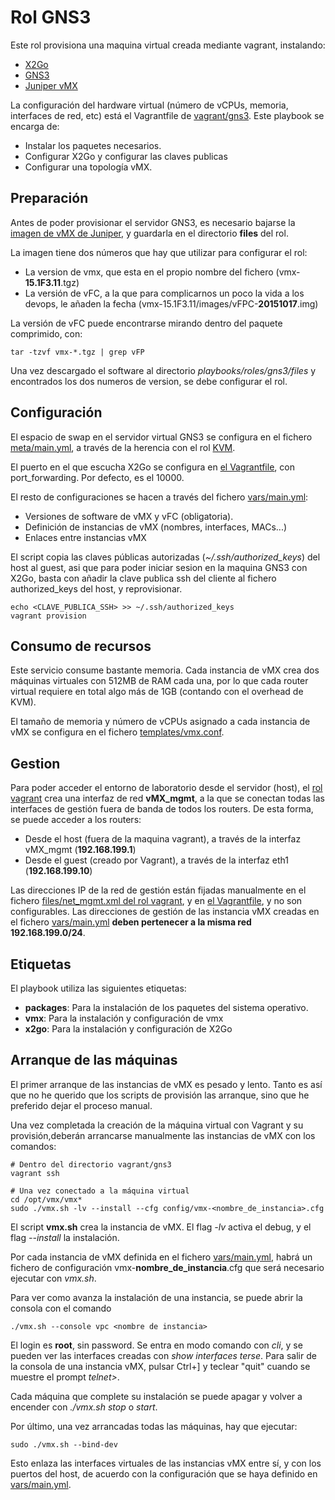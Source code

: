 Rol GNS3
========

Este rol provisiona una maquina virtual creada mediante vagrant, instalando:

  - [X2Go](http://wiki.x2go.org/doku.php)
  - [GNS3](http://www.gns3.com/)
  - [Juniper vMX](http://www.juniper.net/techpubs/en_US/vmx15.1/topics/concept/vmx-overview.html)

La configuración del hardware virtual (número de vCPUs, memoria, interfaces de red, etc) está el Vagrantfile de [vagrant/gns3](../../../vagrant/gns3/README.md). Este playbook se encarga de:

  - Instalar los paquetes necesarios.
  - Configurar X2Go y configurar las claves publicas
  - Configurar una topología vMX.

Preparación
-----------

Antes de poder provisionar el servidor GNS3, es necesario bajarse la [imagen de vMX de Juniper](https://www.juniper.net/support/downloads/?p=vmx#sw), y guardarla en el directorio **files** del rol.

La imagen tiene dos números que hay que utilizar para configurar el rol:

  - La version de vmx, que esta en el propio nombre del fichero (vmx-**15.1F3.11**.tgz)
  - La versión de vFC, a la que para complicarnos un poco la vida a los devops, le añaden la fecha (vmx-15.1F3.11/images/vFPC-**20151017**.img)

La versión de vFC puede encontrarse mirando dentro del paquete comprimido, con:

```
tar -tzvf vmx-*.tgz | grep vFP
```

Una vez descargado el software al directorio *playbooks/roles/gns3/files* y encontrados los dos numeros de version, se debe configurar el rol.

Configuración
-------------

El espacio de swap en el servidor virtual GNS3 se configura en el fichero [meta/main.yml](meta/main.yml), a través de la herencia con el rol [KVM](../kvm/README.md).

El puerto en el que escucha X2Go se configura en [el Vagrantfile](../../../vagrant/gns3/Vagrantfile), con port_forwarding. Por defecto, es el 10000.

El resto de configuraciones se hacen a través del fichero [vars/main.yml](vars/main.yml):

  - Versiones de software de vMX y vFC (obligatoria).
  - Definición de instancias de vMX (nombres, interfaces, MACs...)
  - Enlaces entre instancias vMX

El script copia las claves públicas autorizadas (*~/.ssh/authorized_keys*) del host al guest, asi que para poder iniciar sesion en la maquina GNS3 con X2Go, basta con añadir la clave publica ssh del cliente al fichero authorized_keys del host, y reprovisionar.

```
echo <CLAVE_PUBLICA_SSH> >> ~/.ssh/authorized_keys
vagrant provision
```

Consumo de recursos
-------------------

Este servicio consume bastante memoria. Cada instancia de vMX crea dos máquinas virtuales con 512MB de RAM cada una, por lo que cada router virtual requiere en total algo más de 1GB (contando con el overhead de KVM).

El tamaño de memoria y número de vCPUs asignado a cada instancia de vMX se configura en el fichero [templates/vmx.conf](templates/vmx.conf).

Gestion
-------

Para poder acceder el entorno de laboratorio desde el servidor (host), el [rol vagrant](../vagrant/README.md) crea una interfaz de red **vMX_mgmt**, a la que se conectan todas las interfaces de gestión fuera de banda de todos los routers. De esta forma, se puede acceder a los routers:

  - Desde el host (fuera de la maquina vagrant), a través de la interfaz vMX_mgmt (**192.168.199.1**)
  - Desde el guest (creado por Vagrant), a través de la interfaz eth1 (**192.168.199.10**)

Las direcciones IP de la red de gestión están fijadas manualmente en el fichero [files/net_mgmt.xml del rol vagrant](../vagrant/files/net_mgmt.xml), y en [el Vagrantfile](../../../vagrant/gns3/Vagrantfile), y no son configurables. Las direcciones de gestión de las instancia vMX creadas en el fichero [vars/main.yml](vars/main.yml) **deben pertenecer a la misma red 192.168.199.0/24**.

Etiquetas
---------

El playbook utiliza las siguientes etiquetas:

  - **packages**: Para la instalación de los paquetes del sistema operativo.
  - **vmx**: Para la instalación y configuración de vmx
  - **x2go**: Para la instalación y configuración de X2Go

Arranque de las máquinas
------------------------

El primer arranque de las instancias de vMX es pesado y lento. Tanto es así que no he querido que los scripts de provisión las arranque, sino que he preferido dejar el proceso manual.

Una vez completada la creación de la máquina virtual con Vagrant y su provisión,deberán arrancarse manualmente las instancias de vMX con los comandos:

```
# Dentro del directorio vagrant/gns3
vagrant ssh

# Una vez conectado a la máquina virtual
cd /opt/vmx/vmx*
sudo ./vmx.sh -lv --install --cfg config/vmx-<nombre_de_instancia>.cfg
```

El script **vmx.sh** crea la instancia de vMX. El flag *-lv* activa el debug, y el flag *--install* la instalación.

Por cada instancia de vMX definida en el fichero [vars/main.yml](vars/main.yml), habrá un fichero de configuración vmx-**nombre_de_instancia**.cfg que será necesario ejecutar con *vmx.sh*.

Para ver como avanza la instalación de una instancia, se puede abrir la consola con el comando

```
./vmx.sh --console vpc <nombre de instancia>
```

El login es **root**, sin password. Se entra en modo comando con *cli*, y se pueden ver las interfaces creadas con *show interfaces terse*. Para salir de la consola de una instancia vMX, pulsar Ctrl+] y teclear "quit" cuando se muestre el prompt *telnet>*.

Cada máquina que complete su instalación se puede apagar y volver a encender con *./vmx.sh stop* o *start*.

Por último, una vez arrancadas todas las máquinas, hay que ejecutar:

```
sudo ./vmx.sh --bind-dev
```

Esto enlaza las interfaces virtuales de las instancias vMX entre sí, y con los puertos del host, de acuerdo con la configuración que se haya definido en [vars/main.yml](vars/main.yml).

